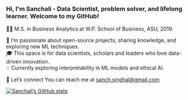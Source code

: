 ### Hi, I'm Sanchali - Data Scientist, problem solver, and lifelong learner. Welcome to my GitHub!

👩‍🎓 M.S. in Business Analytics at W.P. School of Business, ASU, 2019.

🌱 I’m passionate about open-source projects, sharing knowledge, and exploring new ML techniques.  
🎓 This space is for data scientists, scholars and leaders who love data-driven innovation.  
💡 Currently exploring interpretability in ML models and ethical AI.

📧 Let’s connect You can reach me at sanch.singhal@gmail.com


[![Sanchali’s GitHub stats](https://github-readme-stats.vercel.app/api?username=datasanchali&count_provate=true&show_icons=true&theme=radical&hide_rank=false)](https://github.com/datasanchali/github-readme-stats)
